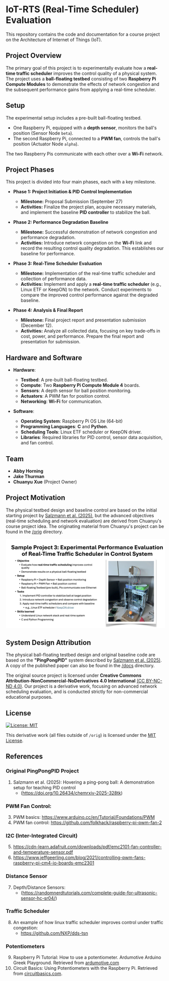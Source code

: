 # IoT-RTS (Real-Time Scheduler) Evaluation

This repository contains the code and documentation for a course project on the Architecture of Internet of Things (IoT).

## Project Overview
The primary goal of this project is to experimentally evaluate how a **real-time traffic scheduler** improves the control quality of a physical system. The project uses a **ball-floating testbed** consisting of two **Raspberry Pi Compute Modules** to demonstrate the effects of network congestion and the subsequent performance gains from applying a real-time scheduler.

## Setup
The experimental setup includes a pre-built ball-floating testbed.
* One Raspberry Pi, equipped with a **depth sensor**, monitors the ball's position (Sensor Node `beta`).
* The second Raspberry Pi, connected to a **PWM fan**, controls the ball's position (Actuator Node `alpha`).

The two Raspberry Pis communicate with each other over a **Wi-Fi** network.

## Project Phases
This project is divided into four main phases, each with a key milestone.

* **Phase 1: Project Initiation & PID Control Implementation**
    * **Milestone:** Proposal Submission (September 27)
    * **Activities:** Finalize the project plan, acquire necessary materials, and implement the baseline **PID controller** to stabilize the ball. 

* **Phase 2: Performance Degradation Baseline**
    * **Milestone:** Successful demonstration of network congestion and performance degradation.
    * **Activities:** Introduce network congestion on the **Wi-Fi** link and record the resulting control quality degradation. This establishes our baseline for performance. 

* **Phase 3: Real-Time Scheduler Evaluation**
    * **Milestone:** Implementation of the real-time traffic scheduler and collection of performance data.
    * **Activities:** Implement and apply a **real-time traffic scheduler** (e.g., Linux ETF or KeepON) to the network. Conduct experiments to compare the improved control performance against the degraded baseline. 

* **Phase 4: Analysis & Final Report**
    * **Milestone:** Final project report and presentation submission (December 12).
    * **Activities:** Analyze all collected data, focusing on key trade-offs in cost, power, and performance. Prepare the final report and presentation for submission. 

## Hardware and Software 
* **Hardware**:
    * **Testbed**: A pre-built ball-floating testbed.
    * **Compute**: Two **Raspberry Pi Compute Module 4** boards. 
    * **Sensors**: A depth sensor for ball position monitoring.
    * **Actuators**: A PWM fan for position control.
    * **Networking**: **Wi-Fi** for communication.

* **Software**: 
    * **Operating System**: Raspberry Pi OS Lite (64-bit)
    * **Programming Languages**: **C** and **Python**. 
    * **Scheduling Tools**: Linux ETF scheduler or KeepON driver.
    * **Libraries**: Required libraries for PID control, sensor data acquisition, and fan control.

## Team
* **Abby Horning**
* **Jake Thurman**
* **Chuanyu Xue** (Project Owner)

## Project Motivation
The physical testbed design and baseline control are based on the initial starting project by [Salzmann et al. (2025)](https://doi.org/10.26434/chemrxiv-2025-328tk), but the advanced objectives (real-time scheduling and network evaluation) are derived from Chuanyu's course project idea. The originating material from Chuanyu's project can be found in the [/orig](/orig) directory. 

![Sample Project Summary Description](pics/Project_Summary_2025.png) 

## System Design Attribution

The physical ball-floating testbed design and original baseline code are based on the **"PingPongPID"** system described by [Salzmann et al. (2025)](https://doi.org/10.26434/chemrxiv-2025-328tk). A copy of the published paper can also be found in the [/docs](/docs) directory. 

The original source project is licensed under **Creative Commons Attribution-NonCommercial-NoDerivatives 4.0 International** [(CC BY-NC-ND 4.0)](https://creativecommons.org/licenses/by-nc-nd/4.0/). Our project is a derivative work, focusing on advanced network scheduling evaluation, and is conducted strictly for non-commercial educational purposes.

## License
[![License: MIT](https://img.shields.io/badge/License-MIT-yellow.svg)](https://opensource.org/licenses/MIT) 

This derivative work (all files outside of `/orig`) is licensed under the [MIT License](LICENSE).

## References

### Original PingPongPID Project
1. Salzmann et al. (2025): Hovering a ping-pong ball: A demonstration setup for teaching PID control
      - (https://doi.org/10.26434/chemrxiv-2025-328tk)  

### PWM Fan Control:  
3. PWM basics: https://www.arduino.cc/en/Tutorial/Foundations/PWM
4. PWM fan control: https://github.com/folkhack/raspberry-pi-pwm-fan-2
   
### I2C (Inter-Integrated Circuit)  
5. https://cdn-learn.adafruit.com/downloads/pdf/emc2101-fan-controller-and-temperature-sensor.pdf
6. https://www.jeffgeerling.com/blog/2021/controlling-pwm-fans-raspberry-pi-cm4-io-boards-emc2301

### Distance Sensor 
7. Depth/Distance Sensors:  
      - (https://randomnerdtutorials.com/complete-guide-for-ultrasonic-sensor-hc-sr04/)  

### Traffic Scheduler 
8. An example of how linux traffic scheduler improves control under traffic congestion:
    - https://github.com/NXP/dds-tsn
  
### Potentiometers
9. Raspberry Pi Tutorial: How to use a potentiometer. Ardumotive Arduino Greek Playground. Retrieved from [ardumotive.com](https://www.ardumotive.com/how-to-use-a-potentiometeren.html)
10. Circuit Basics: Using Potentiometers with the Raspberry Pi. Retrieved from [circuitbasics.com](https://www.circuitbasics.com/using-potentiometers-with-raspberry-pi/).

